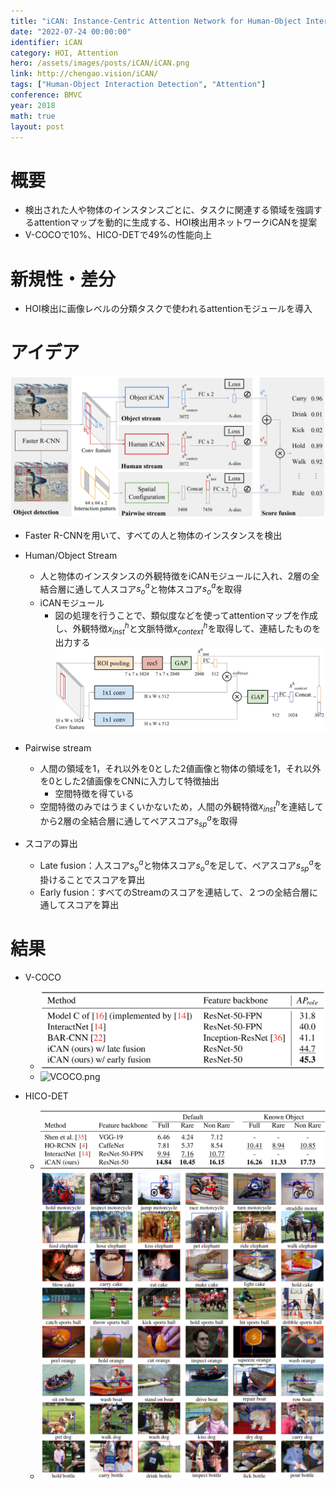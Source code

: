 ```yaml
---
title: "iCAN: Instance-Centric Attention Network for Human-Object Interaction Detection"
date: "2022-07-24 00:00:00"
identifier: iCAN
category: HOI, Attention
hero: /assets/images/posts/iCAN/iCAN.png
link: http://chengao.vision/iCAN/
tags: ["Human-Object Interaction Detection", "Attention"]
conference: BMVC
year: 2018
math: true
layout: post
---
```


# 概要

- 検出された人や物体のインスタンスごとに、タスクに関連する領域を強調するattentionマップを動的に生成する、HOI検出用ネットワークiCANを提案
- V-COCOで10%、HICO-DETで49%の性能向上
<!--more-->

# 新規性・差分

- HOI検出に画像レベルの分類タスクで使われるattentionモジュールを導入

# アイデア

![](/assets/images/posts/iCAN/overview.png)

- Faster R-CNNを用いて、すべての人と物体のインスタンスを検出
- Human/Object Stream
    - 人と物体のインスタンスの外観特徴をiCANモジュールに入れ、2層の全結合層に通して人スコア$s^a_o$と物体スコア$s^a_o$を取得
    - iCANモジュール
        - 図の処理を行うことで、類似度などを使ってattentionマップを作成し、外観特徴$x^h_{inst}$と文脈特徴$x^h_{context}$を取得して、連結したものを出力する  
        ![](/assets/images/posts/iCAN/iCAN.png)
            
- Pairwise stream
    - 人間の領域を1，それ以外を0とした2値画像と物体の領域を1，それ以外を0とした2値画像をCNNに入力して特徴抽出
        - 空間特徴を得ている
    - 空間特徴のみではうまくいかないため，人間の外観特徴$x^h_{inst}$を連結してから2層の全結合層に通してペアスコア$s^a_{sp}$を取得
- スコアの算出
    - Late fusion：人スコア$s^a_o$と物体スコア$s^a_o$を足して、ペアスコア$s^a_{sp}$を掛けることでスコアを算出
    - Early fusion：すべてのStreamのスコアを連結して、２つの全結合層に通してスコアを算出

# 結果

- V-COCO
    - ![VCOCO_quantitative.png](/assets/images/posts/iCAN/VCOCO_quantitative.png)
    - ![VCOCO.png](/assets/images/posts/iCAN/VCOCO.png)
    
- HICO-DET
    - ![HICO-DET_quantitative.png](/assets/images/posts/iCAN/HICO-DET_quantitative.png)
    - ![HICO.png](/assets/images/posts/iCAN/HICO.png)